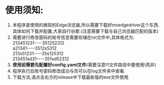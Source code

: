 # 使用须知:
1. 本程序是使用的微软的Edge浏览器,所以需要下载好msedgedriver这个东西.具体如何下载并配置,大家自行谷歌.(注意需要下载与自己浏览器匹配的版本)
2. 需要进行修改密码的账号信息需要存储在txt文件中,具体格式为:  
213451231----351252312  
a21341----3512s5312  
213s51231----35s125312  
213451sd31----351sd52312  
3. **使用前需要先配置好config.yaml文件**(需要注意!!!文件路径中要使用\\而非\)
4. 程序执行后账号密码修改成功与否可以在log文件夹中查看.
5. 下载方法,请点击右方的release中下载最新版的exe文件使用.
